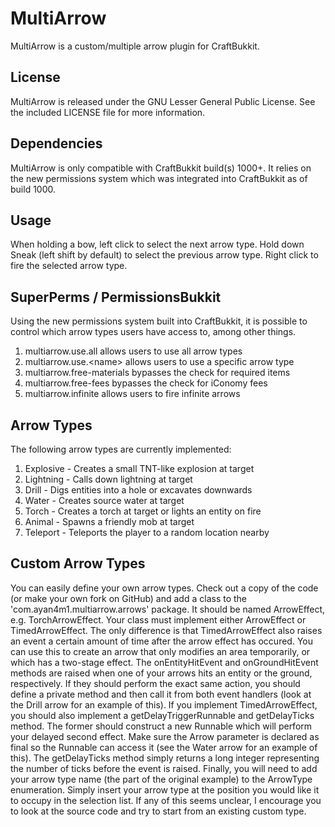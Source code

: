 MultiArrow
==========

MultiArrow is a custom/multiple arrow plugin for CraftBukkit.

## License

MultiArrow is released under the GNU Lesser General Public
License. See the included LICENSE file for more information.

## Dependencies

MultiArrow is only compatible with CraftBukkit build(s) 1000+.
It relies on the new permissions system which was integrated
into CraftBukkit as of build 1000.

## Usage

When holding a bow, left click to select the next arrow type.
Hold down Sneak (left shift by default) to select the previous
arrow type. Right click to fire the selected arrow type.

## SuperPerms / PermissionsBukkit

Using the new permissions system built into CraftBukkit, it is
possible to control which arrow types users have access to, among
other things.

1. multiarrow.use.all allows users to use all arrow types
2. multiarrow.use.\<name\> allows users to use a specific arrow type
3. multiarrow.free-materials bypasses the check for required items
4. multiarrow.free-fees bypasses the check for iConomy fees
5. multiarrow.infinite allows users to fire infinite arrows


## Arrow Types

The following arrow types are currently implemented:

1. Explosive - Creates a small TNT-like explosion at target
2. Lightning - Calls down lightning at target
3. Drill - Digs entities into a hole or excavates downwards
4. Water - Creates source water at target
5. Torch - Creates a torch at target or lights an entity on fire
6. Animal - Spawns a friendly mob at target
7. Teleport - Teleports the player to a random location nearby

## Custom Arrow Types

You can easily define your own arrow types. Check out a copy of the code (or make your own fork on GitHub) and add a class to the 'com.ayan4m1.multiarrow.arrows' package. It should be named <name>ArrowEffect, e.g. TorchArrowEffect.
Your class must implement either ArrowEffect or TimedArrowEffect. The only difference is that TimedArrowEffect also raises an event a certain amount of time after the arrow effect has occured. You can use this to create an arrow that only modifies an area temporarily, or which has a two-stage effect.
The onEntityHitEvent and onGroundHitEvent methods are raised when one of your arrows hits an entity or the ground, respectively. If they should perform the exact same action, you should define a private method and then call it from both event handlers (look at the Drill arrow for an example of this).
If you implement TimedArrowEffect, you should also implement a getDelayTriggerRunnable and getDelayTicks method. The former should construct a new Runnable which will perform your delayed second effect. Make sure the Arrow parameter is declared as final so the Runnable can access it (see the Water arrow for an example of this). The getDelayTicks method simply returns a long integer representing the number of ticks before the event is raised.
Finally, you will need to add your arrow type name (the <name> part of the original example) to the ArrowType enumeration. Simply insert your arrow type at the position you would like it to occupy in the selection list.
If any of this seems unclear, I encourage you to look at the source code and try to start from an existing custom type.
